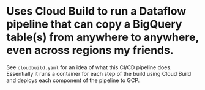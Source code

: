 # Uses Cloud Build to run a Dataflow pipeline that can copy a BigQuery table(s) from anywhere to anywhere, even across regions my friends.
See `cloudbuild.yaml` for an idea of what this CI/CD pipeline does. Essentially it runs a container for each step
of the build using Cloud Build and deploys each component of the pipeline to GCP.
